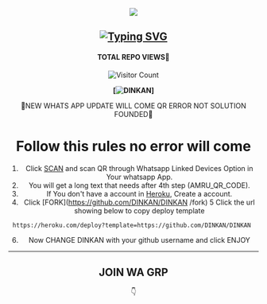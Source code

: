 <div align="center">
  <p align="center">
<img src=https://i.imgur.com/Q8UeA57.png>
</p>

## [![Typing SVG](https://readme-typing-svg.herokuapp.com?font=Rockstar-ExtraBold&color=F33A6A&lines=WELCOME+TO+DINKAN+WA+BOT+REPO;CREATED+BY+DINKAN;THIS+IS+A+USERBOT+PRIVATE+AND+PUBLIC+BOT;WITH+MORE+FEATHERS)](https://git.io/typing-svg)

 </a>
</p>

#### TOTAL REPO VIEWS📍
![Visitor Count](https://profile-counter.glitch.me/terror-boy/count.svg)


**[![DINKAN](https://raw.githubusercontent.com/rodrigograca31/rodrigograca31/master/matrix.svg)]**

🚫NEW WHATS APP UPDATE WILL COME QR ERROR
 NOT SOLUTION FOUNDED🚫

# Follow this rules no error will come
1. Click [SCAN](https://replit.com/@DINKOP1/DINKAN-QR?v=1) and scan QR through Whatsapp Linked Devices Option in Your whatsapp App.
2. You will get a long text that needs after 4th step (AMRU_QR_CODE).
3. If You don't have a account in [Heroku](https://signup.heroku.com/), Create a account.
4. Click [FORK](https://github.com/DINKAN/DINKAN /fork) 
5 Click the url showing below to copy deploy template
````
https://heroku.com/deploy?template=https://github.com/DINKAN/DINKAN 
````
6. Now CHANGE DINKAN with your github username and click ENJOY

----

  

## JOIN WA GRP
👇
    <br>
<br>
 
       



